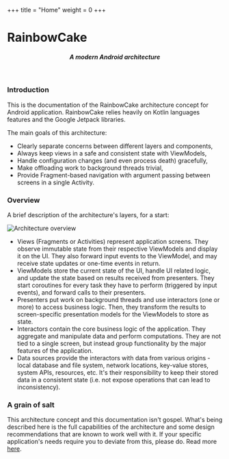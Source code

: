 +++
title = "Home"
weight = 0
+++

# RainbowCake
#### _<p align="center">A modern Android architecture</p>_

<br/>

### Introduction

This is the documentation of the RainbowCake architecture concept for Android application. RainbowCake relies heavily on Kotlin languages features and the Google Jetpack libraries.

The main goals of this architecture:

- Clearly separate concerns between different layers and components,
- Always keep views in a safe and consistent state with ViewModels,
- Handle configuration changes (and even process death) gracefully,
- Make offloading work to background threads trivial,
- Provide Fragment-based navigation with argument 
passing between screens in a single Activity.

### Overview

A brief description of the architecture's layers, for a start:

![Architecture overview](/images/arch_overview.png)

- Views (Fragments or Activities) represent application screens. They observe immutable state from their respective ViewModels and display it on the UI. They also forward input events to the ViewModel, and may receive state updates or one-time events in return.
- ViewModels store the current state of the UI, handle UI related logic, and update the state based on results received from presenters. They start coroutines for every task they have to perform (triggered by input events), and forward calls to their presenters.
- Presenters put work on background threads and use interactors (one or more) to access business logic. Then, they transform the results to screen-specific presentation models for the ViewModels to store as state.
- Interactors contain the core business logic of the application. They aggregate and manipulate data and perform computations. They are not tied to a single screen, but instead group functionality by the major features of the application.
- Data sources provide the interactors with data from various origins - local database and file system, network locations, key-value stores, system APIs, resources, etc. It's their responsibility to keep their stored data in a consistent state (i.e. not expose operations that can lead to inconsistency).

### A grain of salt

This architecture concept and this documentation isn't gospel. What's being described here is the full capabilities of the architecture and some design recommendations that are known to work well with it. If your specific application's needs require you to deviate from this, please do. Read more [here](/theory/simplification/).

